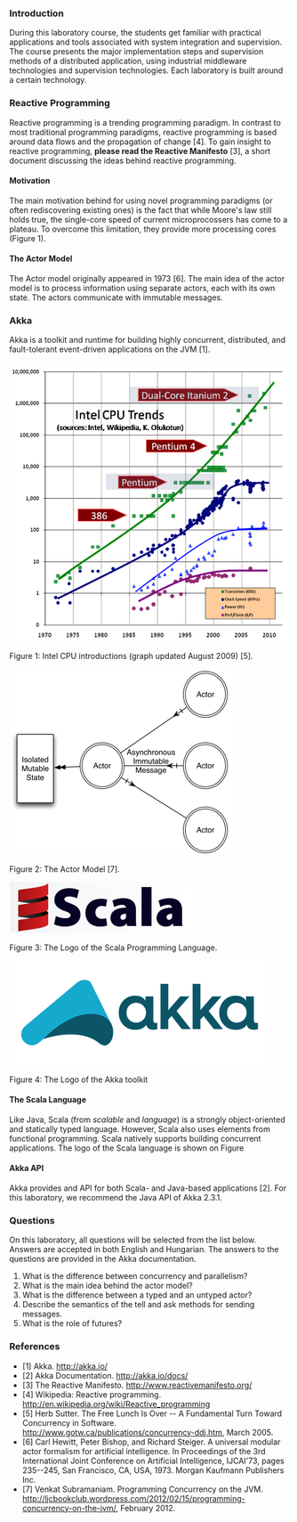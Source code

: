 ### Introduction

During this laboratory course, the students get familiar with practical applications and tools associated with system integration and supervision. The course presents the major implementation steps and supervision methods of a distributed application, using industrial middleware technologies and supervision technologies. Each laboratory is built around a certain technology.

### Reactive Programming

Reactive programming is a trending programming paradigm. In contrast to most traditional programming paradigms, reactive programming is based around data flows and the propagation of change [4]. To gain insight to reactive programming, **please read the Reactive Manifesto** [3], a short document discussing the ideas behind reactive programming.

#### Motivation

The main motivation behind for using novel programming paradigms (or often rediscovering existing ones) is the fact that while Moore's law still holds true, the single-core speed of current microprocossers has come to a plateau. To overcome this limitation, they provide more processing cores (Figure 1).

#### The Actor Model

The Actor model originally appeared in 1973 [6]. The main idea of the actor model is to process information using separate actors, each with its own state. The actors communicate with immutable messages.

### Akka

Akka is a toolkit and runtime for building highly concurrent, distributed, and fault-tolerant event-driven applications on the JVM [1].

![](intlab/akka/transistor-count.png)

Figure 1: Intel CPU introductions (graph updated August 2009) [5].

![](intlab/akka/actor-model.png)

Figure 2: The Actor Model [7].

![](intlab/akka/scala-logo.png)

Figure 3: The Logo of the Scala Programming Language.

![](intlab/akka/akka-logo.png)

Figure 4: The Logo of the Akka toolkit


#### The Scala Language

Like Java, Scala (from *scalable* and *language*) is a strongly object-oriented and statically typed language. However, Scala also uses elements from functional programming. Scala natively supports building concurrent applications. The logo of the Scala language is shown on Figure

#### Akka API

Akka provides and API for both Scala- and Java-based applications [2]. For this laboratory, we recommend the Java API of Akka 2.3.1.

### Questions

On this laboratory, all questions will be selected from the list below. Answers are accepted in both English and Hungarian. The answers to the questions are provided in the Akka documentation.

1. What is the difference between concurrency and parallelism?
2. What is the main idea behind the actor model?
3. What is the difference between a typed and an untyped actor?
4. Describe the semantics of the tell and ask methods for sending messages.
5. What is the role of futures?

### References

* [1] Akka. <http://akka.io/>
* [2] Akka Documentation. <http://akka.io/docs/>
* [3] The Reactive Manifesto. <http://www.reactivemanifesto.org/>
* [4] Wikipedia: Reactive programming. <http://en.wikipedia.org/wiki/Reactive_programming>
* [5] Herb Sutter. The Free Lunch Is Over -- A Fundamental Turn Toward Concurrency in Software. <http://www.gotw.ca/publications/concurrency-ddj.htm>, March 2005.
* [6] Carl Hewitt, Peter Bishop, and Richard Steiger. A universal modular actor formalism for artificial intelligence. In Proceedings of the 3rd International Joint Conference on Artificial Intelligence, IJCAI'73, pages 235--245, San Francisco, CA, USA, 1973. Morgan Kaufmann Publishers Inc.
* [7] Venkat Subramaniam. Programming Concurrency on the JVM. <http://ljcbookclub.wordpress.com/2012/02/15/programming-concurrency-on-the-jvm/>, February 2012.